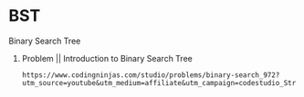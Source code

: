 # BST
Binary Search Tree


1. Problem || Introduction to Binary Search Tree


       https://www.codingninjas.com/studio/problems/binary-search_972?utm_source=youtube&utm_medium=affiliate&utm_campaign=codestudio_Striver_BinarySeries&leftPanelTab=1
